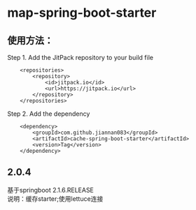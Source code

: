 # map-spring-boot-starter
## 使用方法：  
Step 1. Add the JitPack repository to your build file  
```
	<repositories>
		<repository>
		    <id>jitpack.io</id>
		    <url>https://jitpack.io</url>
		</repository>
	</repositories> 
```
Step 2. Add the dependency  
```
	<dependency>
	    <groupId>com.github.jiannan083</groupId>
	    <artifactId>cache-spring-boot-starter</artifactId>
	    <version>Tag</version>
	</dependency>
```
## 2.0.4
基于springboot 2.1.6.RELEASE  
说明：缓存starter;使用lettuce连接  